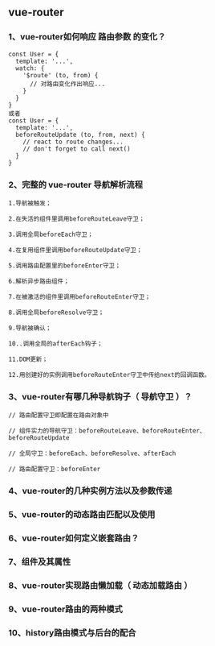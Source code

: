 ## vue-router
### 1、vue-router如何响应 路由参数 的变化？
```
const User = {
  template: '...',
  watch: {
    '$route' (to, from) {
      // 对路由变化作出响应...
    }
  }
}
或者
const User = {
  template: '...',
  beforeRouteUpdate (to, from, next) {
    // react to route changes...
    // don't forget to call next()
  }
}
```
### 2、完整的 vue-router 导航解析流程
```
1.导航被触发；

2.在失活的组件里调用beforeRouteLeave守卫；

3.调用全局beforeEach守卫；

4.在复用组件里调用beforeRouteUpdate守卫；

5.调用路由配置里的beforeEnter守卫；

6.解析异步路由组件；

7.在被激活的组件里调用beforeRouteEnter守卫；

8.调用全局beforeResolve守卫；

9.导航被确认；

10..调用全局的afterEach钩子；

11.DOM更新；

12.用创建好的实例调用beforeRouteEnter守卫中传给next的回调函数。

```

### 3、vue-router有哪几种导航钩子（ 导航守卫 ）？
```
// 路由配置守卫即配置在路由对象中

// 组件实力的导航守卫：beforeRouteLeave、beforeRouteEnter、beforeRouteUpdate

// 全局守卫：beforeEach、beforeResolve、afterEach

// 路由配置守卫：beforeEnter
```

### 4、vue-router的几种实例方法以及参数传递

### 5、vue-router的动态路由匹配以及使用

### 6、vue-router如何定义嵌套路由？

### 7、<router-link></router-link>组件及其属性

### 8、vue-router实现路由懒加载（ 动态加载路由 ）

### 9、vue-router路由的两种模式

### 10、history路由模式与后台的配合